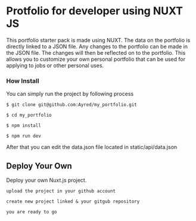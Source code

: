 # Protfolio for developer using NUXT JS

This portfolio starter pack is made using NUXT. The data on the portfolio is directly linked to a JSON file. Any changes to the portfolio can be made in the JSON file. The changes will then be reflected on to the portfolio.
This allows you to customize your own personal portfolio that can be used for applying to jobs or other personal uses.

### How Install

You can simply run the project by following process

```shell
$ git clone git@github.com:Ayred/my_portfolio.git
```

```shell
$ cd my_portfolio
```

```shell
$ npm install
```

```shell
$ npm run dev
```

After that you can edit the data.json file located in static/api/data.json

## Deploy Your Own

Deploy your own Nuxt.js project.

```shell
upload the project in your github account
```

```shell
create new project linked & your gitgub repository
```

```shell
you are ready to go
```
